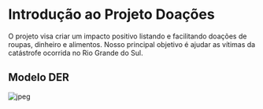 # Introdução ao Projeto Doações

O projeto visa criar um impacto positivo listando e facilitando doações de roupas, dinheiro e alimentos. Nosso principal objetivo é ajudar as vítimas da catástrofe ocorrida no Rio Grande do Sul.

## Modelo DER
![jpeg](https://github.com/LucasBrandao18/Trabalho-Final-/assets/160497943/a59f972e-d5e5-42ac-9848-1c34b13886cd)

